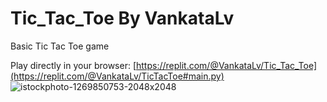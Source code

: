 # Tic_Tac_Toe By VankataLv
Basic Tic Tac Toe game

Play directly in your browser: [https://replit.com/@VankataLv/Tic_Tac_Toe](https://replit.com/@VankataLv/TicTacToe#main.py)
![istockphoto-1269850753-2048x2048](https://github.com/VankataLv/Tic_Tac_Toe/assets/132002763/e507e3ca-cc59-4357-bbb8-447104ef94c6)
